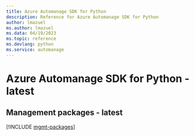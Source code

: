 ```yaml
---
title: Azure Automanage SDK for Python
description: Reference for Azure Automanage SDK for Python
author: lmazuel
ms.author: lmazuel
ms.data: 04/19/2023
ms.topic: reference
ms.devlang: python
ms.service: automanage
---
```

# Azure Automanage SDK for Python - latest

## Management packages - latest
[!INCLUDE [mgmt-packages](automanage-mgmt-index.md)]